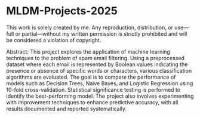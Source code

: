 # MLDM-Projects-2025
This work is solely created by me. Any reproduction, distribution, or use—full or partial—without my written permission is strictly prohibited and will be considered a violation of copyright.




Abstract:
This project explores the application of machine learning techniques to the problem of spam email filtering. Using a preprocessed dataset where each email is represented by Boolean values indicating the presence or absence of specific words or characters, various classification algorithms are evaluated. The goal is to compare the performance of models such as Decision Trees, Naive Bayes, and Logistic Regression using 10-fold cross-validation. Statistical significance testing is performed to identify the best-performing model. The project also involves experimenting with improvement techniques to enhance predictive accuracy, with all results documented and reported systematically.

